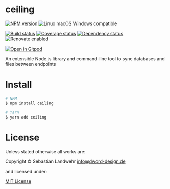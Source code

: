 <!-- TITLE/ -->
# ceiling
<!-- /TITLE -->

<!-- BADGES/ -->
[![NPM version](https://img.shields.io/npm/v/ceiling.svg)](https://npmjs.org/package/ceiling)
![Linux macOS Windows compatible](https://img.shields.io/badge/os-linux%20%7C%C2%A0macos%20%7C%C2%A0windows-blue)

[![Build status](https://img.shields.io/github/workflow/status/dword-design/ceiling/build)](https://github.com/dword-design/ceiling/actions)
[![Coverage status](https://img.shields.io/coveralls/dword-design/ceiling)](https://coveralls.io/github/dword-design/ceiling)
[![Dependency status](https://img.shields.io/david/dword-design/ceiling)](https://david-dm.org/dword-design/ceiling)
![Renovate enabled](https://img.shields.io/badge/renovate-enabled-brightgreen)

[![Open in Gitpod](https://gitpod.io/button/open-in-gitpod.svg)](https://gitpod.io/#https://github.com/dword-design/ceiling)
<!-- /BADGES -->

<!-- DESCRIPTION/ -->
An extensible Node.js library and command-line tool to sync databases and files between endpoints
<!-- /DESCRIPTION -->

<!-- INSTALL/ -->
# Install

```bash
# NPM
$ npm install ceiling

# Yarn
$ yarn add ceiling
```
<!-- /INSTALL -->

<!-- LICENSE/ -->
# License

Unless stated otherwise all works are:

Copyright &copy; Sebastian Landwehr <info@dword-design.de>

and licensed under:

[MIT License](https://opensource.org/licenses/MIT)
<!-- /LICENSE -->
